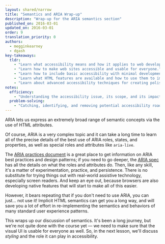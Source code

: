 ```yaml
---
layout: shared/narrow
title: "Semantics and ARIA Wrap-up"
description: "Wrap-up for the ARIA semantics section"
published_on: 2016-03-01
updated_on: 2016-03-01
order: 9
translation_priority: 0
authors:
  - megginkearney
  - dgash
key-takeaways:
  tldr: 
    - "Learn what accessibility means and how it applies to web development."
    - "Learn how to make web sites accessible and usable for everyone."
    - "Learn how to include basic accessibility with minimal development impace."
    - "Learn what HTML features are available and how to use them to improve accessibility."
    - "Learn about advanced accessibility techniques for creating polished accessibility experiences."
notes:
  efficiency:
    - "Understanding the accessibility issue, its scope, and its impact can make you a better web developer."
  problem-solving:
    - "Catching, identifying, and removing potential accessibility roadblocks before they happen can improve your development process and reduce maintenance requirements."
---
```


ARIA lets us express an extremely broad range of semantic concepts via the use of HTML attributes.

Of course, ARIA is a very complex topic and it can take a long time to learn all of the precise details of the best use of ARIA roles, states, and properties, as well as special roles and attributes like `aria-live`.

The <a href="http://rawgit.com/w3c/aria/master/practices/aria-practices.html" target="_blank">ARIA practices document</a> is a great place to get information on ARIA best practices and design patterns; if you need to go deeper, the <a href="https://www.w3.org/TR/wai-aria/" target="_blank">ARIA spec</a> has all the details on what the roles and attributes do. Then, like any skill, it's a matter of experimentation, practice, and persistence. There is no substitute for trying things out with real-world assistive technology, especially screen readers. And keep an eye out, because browsers are also developing native features that will start to make all of this easier.

However, it bears repeating that if you don't need to use ARIA, you can just... not use it! Implicit HTML semantics can get you a long way, and will save you a lot of effort in re-implementing the semantics and behaviors of many standard user experience patterns.

This wraps up our discussion of semantics. It's been a long journey, but we're not quite done with the course yet &mdash; we need to make sure that the visual UI is usable for everyone as well. So, in the next lesson, we'll discuss *styling* and the role it can play in accessibility.
